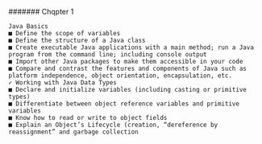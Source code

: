 ####### Chqpter 1

	Java Basics
	■ Define the scope of variables
	■ Define the structure of a Java class
	■ Create executable Java applications with a main method; run a Java program from the command line; including console output
	■ Import other Java packages to make them accessible in your code
	■ Compare and contrast the features and components of Java such as platform independence, object orientation, encapsulation, etc.
	✓ Working with Java Data Types
	■ Declare and initialize variables (including casting or primitive types)
	■ Differentiate between object reference variables and primitive variables
	■ Know how to read or write to object fields
	■ Explain an Object’s Lifecycle (creation, “dereference by reassignment” and garbage collection


